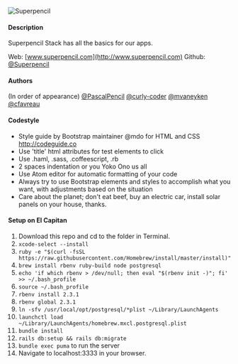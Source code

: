 ![Superpencil](https://dl.dropboxusercontent.com/u/898312/logo.png)

#### Description
Superpencil Stack has all the basics for our apps.

Web: [www.superpencil.com](http://www.superpencil.com)
Github: [@Superpencil](http://github.com/Superpencil)

#### Authors
(In order of appearance)
[@PascalPencil](http://github.com/pascalpencil)
[@curly-coder](http://github.com/curly-coder)
[@mvaneyken](http://github.com/mvaneyken)
[@cfavreau](http://github.com/cfavreau)

#### Codestyle
- Style guide by Bootstrap maintainer @mdo for HTML and CSS http://codeguide.co
- Use 'title' html attributes for test elements to click
- Use .haml, .sass, .coffeescript, .rb
- 2 spaces indentation or you Yoko Ono us all
- Use Atom editor for automatic formatting of your code
- Always try to use Bootstrap elements and styles to accomplish what you want, with adjustments based on the situation
- Care about the planet; don't eat beef, buy an electric car, install solar panels on your house, thanks.

#### Setup on El Capitan
1. Download this repo and cd to the folder in Terminal.
2. `xcode-select --install`
3. `ruby -e "$(curl -fsSL https://raw.githubusercontent.com/Homebrew/install/master/install)"`
4. `brew install rbenv ruby-build node postgresql`
5. `echo 'if which rbenv > /dev/null; then eval "$(rbenv init -)"; fi' >> ~/.bash_profile`
6. `source ~/.bash_profile`
7. `rbenv install 2.3.1`
8. `rbenv global 2.3.1`
9. `ln -sfv /usr/local/opt/postgresql/*plist ~/Library/LaunchAgents`
10. `launchctl load ~/Library/LaunchAgents/homebrew.mxcl.postgresql.plist`
11. `bundle install`
12. `rails db:setup && rails db:migrate`
13. `bundle exec puma` to run the server
14. Navigate to localhost:3333 in your browser.

